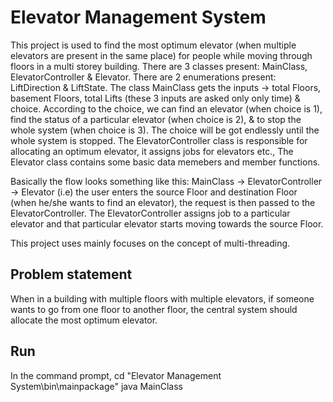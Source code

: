 # Elevator Management System
  This project is used to find the most optimum elevator (when multiple elevators are present in the same place) for people while moving through floors in a multi storey building. There are 3 classes present: MainClass, ElevatorController & Elevator. There are 2 enumerations present: LiftDirection & LiftState. The class MainClass gets the inputs -> total Floors, basement Floors, total Lifts (these 3 inputs are asked only only time) & choice. According to the choice, we can find an elevator (when choice is 1), find the status of a particular elevator (when choice is 2), & to stop the whole system (when choice is 3). The choice will be got endlessly until the whole system is stopped. The ElevatorController class is responsible for allocating an optimum elevator, it assigns jobs for elevators etc., The Elevator class contains some basic data memebers and member functions. 

  Basically the flow looks something like this:
    MainClass -> ElevatorController -> Elevator (i.e) the user enters the source Floor and destination Floor (when he/she wants to find an elevator), the request is then passed to the ElevatorController. The ElevatorController assigns job to a particular elevator and that particular elevator starts moving towards the source Floor.
    
  This project uses mainly focuses on the concept of multi-threading.

## Problem statement
When in a building with multiple floors with multiple elevators, if someone wants to go from one floor to another floor, the central system should allocate the most optimum elevator. 

## Run 
In the command prompt,
cd "Elevator Management System\bin\mainpackage"
java MainClass

